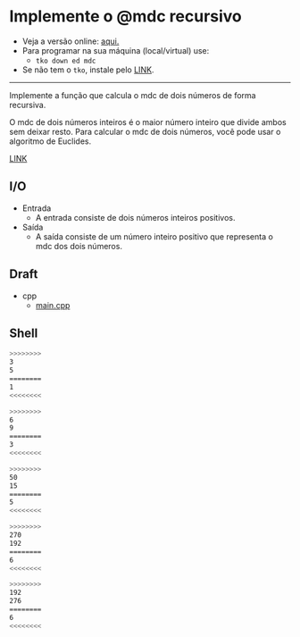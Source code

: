 # Implemente o @mdc recursivo

- Veja a versão online: [aqui.](https://github.com/qxcodeed/arcade/blob/master/base/mdc/Readme.md)
- Para programar na sua máquina (local/virtual) use:
  - `tko down ed mdc`
- Se não tem o `tko`, instale pelo [LINK](https://github.com/senapk/tko#tko).

---

Implemente a função que calcula o mdc de dois números de forma recursiva.

O mdc de dois números inteiros é o maior número inteiro que divide ambos sem deixar resto.
Para calcular o mdc de dois números, você pode usar o algoritmo de Euclides.

[LINK](https://pt.khanacademy.org/computing/computer-science/cryptography/modarithmetic/a/the-euclidean-algorithm)

## I/O

- Entrada
  - A entrada consiste de dois números inteiros positivos.
- Saída
  - A saída consiste de um número inteiro positivo que representa o mdc dos dois números.

## Draft

<!-- draft -->
- cpp
  - [main.cpp](https://github.com/qxcodeed/arcade/blob/master/base/mdc/.cache/lang/cpp/main.cpp)

<!-- draft -->

## Shell

```bash
>>>>>>>>
3
5
========
1
<<<<<<<<

>>>>>>>>
6
9
========
3
<<<<<<<<

>>>>>>>>
50
15
========
5
<<<<<<<<

>>>>>>>>
270
192
========
6
<<<<<<<<

>>>>>>>>
192
276
========
6
<<<<<<<<
```
